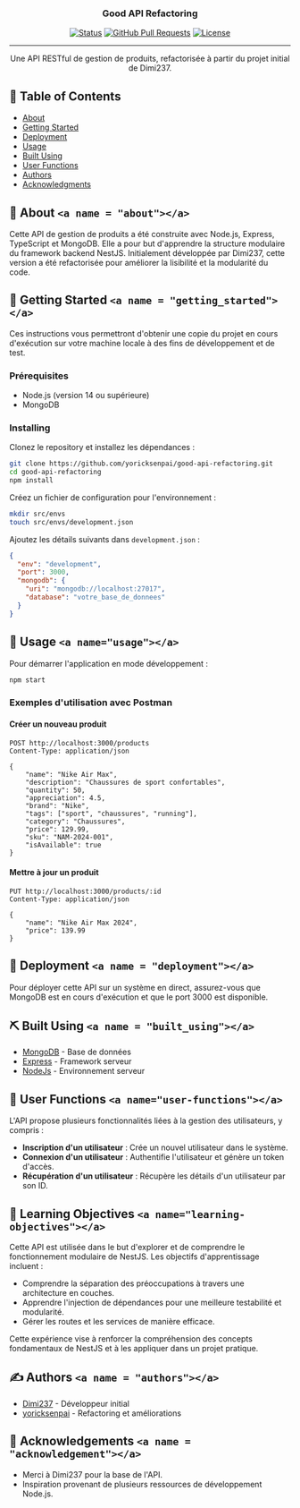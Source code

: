 <h3 align="center">Good API Refactoring</h3>

<div align="center">

[![Status](https://img.shields.io/badge/status-active-success.svg)]()
[![GitHub Pull Requests](https://img.shields.io/github/issues-pr/kylelobo/The-Documentation-Compendium.svg)](https://github.com/kylelobo/The-Documentation-Compendium/pulls)
[![License](https://img.shields.io/badge/license-ISC-blue.svg)](/LICENSE)

</div>

---

<p align="center">Une API RESTful de gestion de produits, refactorisée à partir du projet initial de Dimi237.</p>

## 📝 Table of Contents

- [About](#about)
- [Getting Started](#getting_started)
- [Deployment](#deployment)
- [Usage](#usage)
- [Built Using](#built_using)
- [User Functions](#user-functions)
- [Authors](#authors)
- [Acknowledgments](#acknowledgement)

## 🧐 About `<a name = "about"></a>`

Cette API de gestion de produits a été construite avec Node.js, Express, TypeScript et MongoDB. Elle a pour but d'apprendre la structure modulaire du framework backend NestJS. Initialement développée par Dimi237, cette version a été refactorisée pour améliorer la lisibilité et la modularité du code.

## 🏁 Getting Started `<a name = "getting_started"></a>`

Ces instructions vous permettront d'obtenir une copie du projet en cours d'exécution sur votre machine locale à des fins de développement et de test.

### Prérequisites

- Node.js (version 14 ou supérieure)
- MongoDB

### Installing

Clonez le repository et installez les dépendances :

```bash
git clone https://github.com/yoricksenpai/good-api-refactoring.git
cd good-api-refactoring
npm install
```

Créez un fichier de configuration pour l'environnement :

```bash
mkdir src/envs
touch src/envs/development.json
```

Ajoutez les détails suivants dans `development.json` :

```json
{
  "env": "development",
  "port": 3000,
  "mongodb": {
    "uri": "mongodb://localhost:27017",
    "database": "votre_base_de_donnees"
  }
}
```

## 🎈 Usage `<a name="usage"></a>`

Pour démarrer l'application en mode développement :

```bash
npm start
```

### Exemples d'utilisation avec Postman

#### Créer un nouveau produit

```http
POST http://localhost:3000/products
Content-Type: application/json

{
    "name": "Nike Air Max",
    "description": "Chaussures de sport confortables",
    "quantity": 50,
    "appreciation": 4.5,
    "brand": "Nike",
    "tags": ["sport", "chaussures", "running"],
    "category": "Chaussures",
    "price": 129.99,
    "sku": "NAM-2024-001",
    "isAvailable": true
}
```

#### Mettre à jour un produit

```http
PUT http://localhost:3000/products/:id
Content-Type: application/json

{
    "name": "Nike Air Max 2024",
    "price": 139.99
}
```

## 🚀 Deployment `<a name = "deployment"></a>`

Pour déployer cette API sur un système en direct, assurez-vous que MongoDB est en cours d'exécution et que le port 3000 est disponible.

## ⛏️ Built Using `<a name = "built_using"></a>`

- [MongoDB](https://www.mongodb.com/) - Base de données
- [Express](https://expressjs.com/) - Framework serveur
- [NodeJs](https://nodejs.org/en/) - Environnement serveur

## 👥 User Functions `<a name="user-functions"></a>`

L'API propose plusieurs fonctionnalités liées à la gestion des utilisateurs, y compris :

- **Inscription d'un utilisateur** : Crée un nouvel utilisateur dans le système.
- **Connexion d'un utilisateur** : Authentifie l'utilisateur et génère un token d'accès.
- **Récupération d'un utilisateur** : Récupère les détails d'un utilisateur par son ID.

## 🎯 Learning Objectives `<a name="learning-objectives"></a>`

Cette API est utilisée dans le but d'explorer et de comprendre le fonctionnement modulaire de NestJS. Les objectifs d'apprentissage incluent :

- Comprendre la séparation des préoccupations à travers une architecture en couches.
- Apprendre l'injection de dépendances pour une meilleure testabilité et modularité.
- Gérer les routes et les services de manière efficace.

Cette expérience vise à renforcer la compréhension des concepts fondamentaux de NestJS et à les appliquer dans un projet pratique.

## ✍️ Authors `<a name = "authors"></a>`

- [Dimi237](https://github.com/Dimi237) - Développeur initial
- [yoricksenpai](https://github.com/yoricksenpai) - Refactoring et améliorations

## 🎉 Acknowledgements `<a name = "acknowledgement"></a>`

- Merci à Dimi237 pour la base de l'API.
- Inspiration provenant de plusieurs ressources de développement Node.js.
